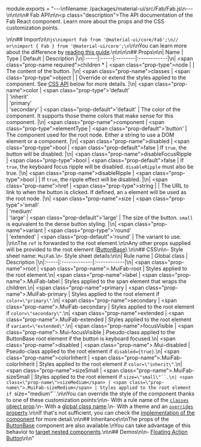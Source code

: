 module.exports = "---\nfilename: /packages/material-ui/src/Fab/Fab.js\n---\n\n<!--- This documentation is automatically generated, do not try to edit it. -->\n\n# Fab API\n\n<p class=\"description\">The API documentation of the Fab React component. Learn more about the props and the CSS customization points.</p>\n\n## Import\n\n```js\nimport Fab from '@material-ui/core/Fab';\n// or\nimport { Fab } from '@material-ui/core';\n```\n\nYou can learn more about the difference by [reading this guide](/guides/minimizing-bundle-size/).\n\n\n\n## Props\n\n| Name | Type | Default | Description |\n|:-----|:-----|:--------|:------------|\n| <span class=\"prop-name required\">children&nbsp;*</span> | <span class=\"prop-type\">node</span> |  | The content of the button. |\n| <span class=\"prop-name\">classes</span> | <span class=\"prop-type\">object</span> |  | Override or extend the styles applied to the component. See [CSS API](#css) below for more details. |\n| <span class=\"prop-name\">color</span> | <span class=\"prop-type\">'default'<br>&#124;&nbsp;'inherit'<br>&#124;&nbsp;'primary'<br>&#124;&nbsp;'secondary'</span> | <span class=\"prop-default\">'default'</span> | The color of the component. It supports those theme colors that make sense for this component. |\n| <span class=\"prop-name\">component</span> | <span class=\"prop-type\">elementType</span> | <span class=\"prop-default\">'button'</span> | The component used for the root node. Either a string to use a DOM element or a component. |\n| <span class=\"prop-name\">disabled</span> | <span class=\"prop-type\">bool</span> | <span class=\"prop-default\">false</span> | If `true`, the button will be disabled. |\n| <span class=\"prop-name\">disableFocusRipple</span> | <span class=\"prop-type\">bool</span> | <span class=\"prop-default\">false</span> | If `true`, the  keyboard focus ripple will be disabled. `disableRipple` must also be true. |\n| <span class=\"prop-name\">disableRipple</span> | <span class=\"prop-type\">bool</span> |  | If `true`, the ripple effect will be disabled. |\n| <span class=\"prop-name\">href</span> | <span class=\"prop-type\">string</span> |  | The URL to link to when the button is clicked. If defined, an `a` element will be used as the root node. |\n| <span class=\"prop-name\">size</span> | <span class=\"prop-type\">'small'<br>&#124;&nbsp;'medium'<br>&#124;&nbsp;'large'</span> | <span class=\"prop-default\">'large'</span> | The size of the button. `small` is equivalent to the dense button styling. |\n| <span class=\"prop-name\">variant</span> | <span class=\"prop-type\">'round'<br>&#124;&nbsp;'extended'</span> | <span class=\"prop-default\">'round'</span> | The variant to use. |\n\nThe `ref` is forwarded to the root element.\n\nAny other props supplied will be provided to the root element ([ButtonBase](/api/button-base/)).\n\n## CSS\n\n- Style sheet name: `MuiFab`.\n- Style sheet details:\n\n| Rule name | Global class | Description |\n|:-----|:-------------|:------------|\n| <span class=\"prop-name\">root</span> | <span class=\"prop-name\">.MuiFab-root</span> | Styles applied to the root element.\n| <span class=\"prop-name\">label</span> | <span class=\"prop-name\">.MuiFab-label</span> | Styles applied to the span element that wraps the children.\n| <span class=\"prop-name\">primary</span> | <span class=\"prop-name\">.MuiFab-primary</span> | Styles applied to the root element if `color=\"primary\"`.\n| <span class=\"prop-name\">secondary</span> | <span class=\"prop-name\">.MuiFab-secondary</span> | Styles applied to the root element if `color=\"secondary\"`.\n| <span class=\"prop-name\">extended</span> | <span class=\"prop-name\">.MuiFab-extended</span> | Styles applied to the root element if `variant=\"extended\"`.\n| <span class=\"prop-name\">focusVisible</span> | <span class=\"prop-name\">.Mui-focusVisible</span> | Pseudo-class applied to the ButtonBase root element if the button is keyboard focused.\n| <span class=\"prop-name\">disabled</span> | <span class=\"prop-name\">.Mui-disabled</span> | Pseudo-class applied to the root element if `disabled={true}`.\n| <span class=\"prop-name\">colorInherit</span> | <span class=\"prop-name\">.MuiFab-colorInherit</span> | Styles applied to the root element if `color=\"inherit\"`.\n| <span class=\"prop-name\">sizeSmall</span> | <span class=\"prop-name\">.MuiFab-sizeSmall</span> | Styles applied to the root element if `size=\"small\"``.\n| <span class=\"prop-name\">sizeMedium</span> | <span class=\"prop-name\">.MuiFab-sizeMedium</span> | Styles applied to the root element if `size=\"medium\"``.\n\nYou can override the style of the component thanks to one of these customization points:\n\n- With a rule name of the [`classes` object prop](/customization/components/#overriding-styles-with-classes).\n- With a [global class name](/customization/components/#overriding-styles-with-global-class-names).\n- With a theme and an [`overrides` property](/customization/globals/#css).\n\nIf that's not sufficient, you can check the [implementation of the component](https://github.com/Foso/material-ui/blob/master/packages/material-ui/src/Fab/Fab.js) for more detail.\n\n## Inheritance\n\nThe props of the [ButtonBase](/api/button-base/) component are also available.\nYou can take advantage of this behavior to [target nested components](/guides/api/#spread).\n\n## Demos\n\n- [Floating Action Button](/components/floating-action-button/)\n\n"